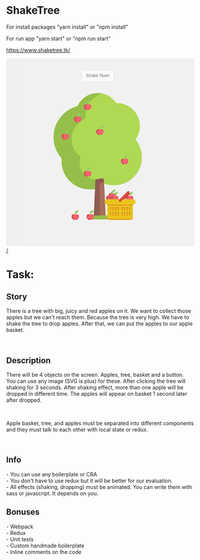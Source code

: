 # ShakeTree

<p>For install packages "yarn install" or "npm install"</p>
<p>For run app "yarn start" or "npm run start"</p>
<p><a href="https://www.shaketree.tk/">https://www.shaketree.tk/</a></p>
<a href="https://shaketree.salihkesepara.com"><img src="Screenshot.png" />/</a>

# Task:

<h2>Story</h2>
<p>There is a tree with big, juicy and red apples on it. We want to collect those apples but we
can't reach them. Because the tree is very high. We have to shake the tree to drop apples.
After that, we can put the apples to our apple basket.</p>
</br>
<h2>Description</h2>
<p>There will be 4 objects on the screen. Apples, tree, basket and a button. You can use any
image (SVG is plus) for these. After clicking the tree will shaking for 3 seconds. After shaking
effect, more than one apple will be dropped in different time. The apples will appear on basket
1 second later after dropped.</p>
</br>
<p>Apple basket, tree, and apples must be separated into different components and they must
talk to each other with local state or redux.</p>
</br>

<h2>Info</h2>
- You can use any boilerplate or CRA </br>
- You don't have to use redux but it will be better for our evaluation. </br>
- All effects (shaking, dropping) must be animated. You can write them with sass or
javascript. It depends on you.</br>

<h2>Bonuses</h2>
- Webpack</br>
- Redux</br>
- Unit tests</br>
- Custom handmade boilerplate</br>
- Inline comments on the code</br>
